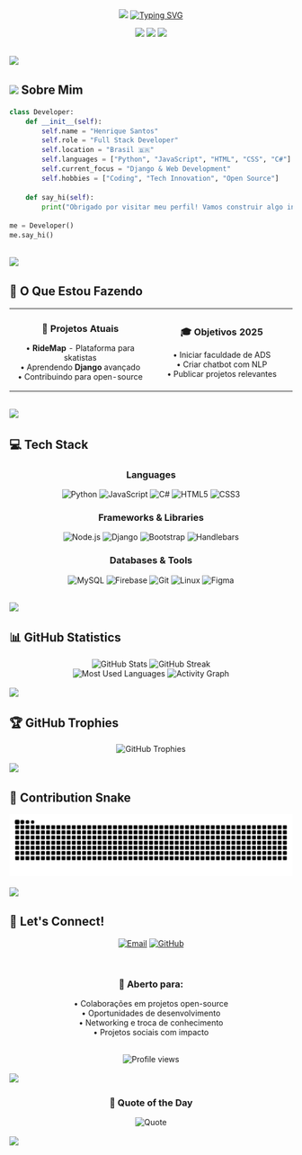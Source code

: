 <div align="center">

<!-- Header animado -->
<img src="https://capsule-render.vercel.app/api?type=waving&color=gradient&customColorList=6,11,20&height=200&section=header&text=Henrique%20Santos&fontSize=80&fontAlignY=35&desc=Full%20Stack%20Developer%20|%20Tech%20Enthusiast&descAlignY=51&descAlign=50&animation=twinkling"/>

<!-- Typing Animation -->
<a href="https://git.io/typing-svg">
  <img src="https://readme-typing-svg.demolab.com?font=Fira+Code&size=22&duration=3000&pause=1000&color=10C2C2&center=true&vCenter=true&multiline=true&repeat=true&width=600&height=100&lines=Welcome+to+my+GitHub+Profile!+%F0%9F%91%8B;Full+Stack+Developer+%7C+Python+%2B+JavaScript;Building+innovative+solutions+%F0%9F%9A%80;Open+to+collaborations+and+new+ideas!" alt="Typing SVG" />
</a>

<!-- Badges animados -->
<p>
  <img src="https://img.shields.io/badge/Focus-Full%20Stack%20Development-10c2c2?style=for-the-badge&logo=code&logoColor=white" />
  <img src="https://img.shields.io/badge/Lives-Brasil-green?style=for-the-badge&logo=googlemaps&logoColor=white" />
  <img src="https://img.shields.io/badge/Learning-Django-092E20?style=for-the-badge&logo=django&logoColor=white" />
</p>

</div>

<br>

<!-- Linha divisória animada -->
<img src="https://user-images.githubusercontent.com/73097560/115834477-dbab4500-a447-11eb-908a-139a6edaec5c.gif">

<br>

## <img src="https://media2.giphy.com/media/QssGEmpkyEOhBCb7e1/giphy.gif?cid=ecf05e47a0n3gi1bfqntqmob8g9aid1oyj2wr3ds3mg700bl&rid=giphy.gif" width="30"> **Sobre Mim**

```python
class Developer:
    def __init__(self):
        self.name = "Henrique Santos"
        self.role = "Full Stack Developer"
        self.location = "Brasil 🇧🇷"
        self.languages = ["Python", "JavaScript", "HTML", "CSS", "C#"]
        self.current_focus = "Django & Web Development"
        self.hobbies = ["Coding", "Tech Innovation", "Open Source"]
    
    def say_hi(self):
        print("Obrigado por visitar meu perfil! Vamos construir algo incrível juntos! 🚀")

me = Developer()
me.say_hi()
```

<br>

<!-- Linha divisória -->
<img src="https://user-images.githubusercontent.com/73097560/115834477-dbab4500-a447-11eb-908a-139a6edaec5c.gif">

<br>

## 🎯 **O Que Estou Fazendo**

<table>
  <tr>
    <td width="50%">
      <h3 align="center">🚀 Projetos Atuais</h3>
      <p align="center">
        • <strong>RideMap</strong> - Plataforma para skatistas<br>
        • Aprendendo <strong>Django</strong> avançado<br>
        • Contribuindo para open-source
      </p>
    </td>
    <td width="50%">
      <h3 align="center">🎓 Objetivos 2025</h3>
      <p align="center">
        • Iniciar faculdade de ADS<br>
        • Criar chatbot com NLP<br>
        • Publicar projetos relevantes
      </p>
    </td>
  </tr>
</table>

<br>

<!-- Linha divisória -->
<img src="https://user-images.githubusercontent.com/73097560/115834477-dbab4500-a447-11eb-908a-139a6edaec5c.gif">

<br>

## 💻 **Tech Stack**

<div align="center">

### Languages
![Python](https://img.shields.io/badge/Python-3776AB?style=for-the-badge&logo=python&logoColor=white)
![JavaScript](https://img.shields.io/badge/JavaScript-F7DF1E?style=for-the-badge&logo=javascript&logoColor=black)
![C#](https://img.shields.io/badge/C%23-239120?style=for-the-badge&logo=c-sharp&logoColor=white)
![HTML5](https://img.shields.io/badge/HTML5-E34F26?style=for-the-badge&logo=html5&logoColor=white)
![CSS3](https://img.shields.io/badge/CSS3-1572B6?style=for-the-badge&logo=css3&logoColor=white)

### Frameworks & Libraries
![Node.js](https://img.shields.io/badge/Node.js-43853D?style=for-the-badge&logo=node.js&logoColor=white)
![Django](https://img.shields.io/badge/Django-092E20?style=for-the-badge&logo=django&logoColor=white)
![Bootstrap](https://img.shields.io/badge/Bootstrap-563D7C?style=for-the-badge&logo=bootstrap&logoColor=white)
![Handlebars](https://img.shields.io/badge/Handlebars-000000?style=for-the-badge&logo=handlebarsdotjs&logoColor=white)

### Databases & Tools
![MySQL](https://img.shields.io/badge/MySQL-005C84?style=for-the-badge&logo=mysql&logoColor=white)
![Firebase](https://img.shields.io/badge/Firebase-FFCA28?style=for-the-badge&logo=firebase&logoColor=black)
![Git](https://img.shields.io/badge/Git-F05032?style=for-the-badge&logo=git&logoColor=white)
![Linux](https://img.shields.io/badge/Linux-FCC624?style=for-the-badge&logo=linux&logoColor=black)
![Figma](https://img.shields.io/badge/Figma-F24E1E?style=for-the-badge&logo=figma&logoColor=white)

</div>

<br>

<!-- Linha divisória -->
<img src="https://user-images.githubusercontent.com/73097560/115834477-dbab4500-a447-11eb-908a-139a6edaec5c.gif">

<br>

## 📊 **GitHub Statistics**

<div align="center">
  <img width="49%" height="195px" src="https://github-readme-stats.vercel.app/api?username=DeathHapyness&show_icons=true&count_private=true&hide_border=true&title_color=10c2c2&icon_color=10c2c2&text_color=c9d1d9&bg_color=0d1117&border_radius=10" alt="GitHub Stats" /> 
  <img width="49%" height="195px" src="https://github-readme-streak-stats.herokuapp.com/?user=DeathHapyness&theme=react&hide_border=true&stroke=0d1117&background=0d1117&ring=10c2c2&fire=10c2c2&currStreakLabel=10c2c2&border_radius=10" alt="GitHub Streak" />
</div>

<div align="center">
  <img width="49%" height="195px" src="https://github-readme-stats.vercel.app/api/top-langs/?username=DeathHapyness&layout=compact&hide_border=true&title_color=10c2c2&text_color=c9d1d9&bg_color=0d1117&border_radius=10&langs_count=8" alt="Most Used Languages" />
  <img width="49%" height="195px" src="https://github-readme-activity-graph.vercel.app/graph?username=DeathHapyness&custom_title=Contribution%20Graph&bg_color=0d1117&color=10c2c2&line=10c2c2&point=ffffff&area_color=0d1117&title_color=10c2c2&area=true&hide_border=true&border_radius=10" alt="Activity Graph" />
</div>

<br>

<!-- Linha divisória -->
<img src="https://user-images.githubusercontent.com/73097560/115834477-dbab4500-a447-11eb-908a-139a6edaec5c.gif">

<br>

## 🏆 **GitHub Trophies**

<div align="center">
  <img src="https://github-profile-trophy.vercel.app/?username=DeathHapyness&theme=radical&no-frame=true&no-bg=false&margin-w=4&row=1&column=7" alt="GitHub Trophies" />
</div>

<br>

<!-- Linha divisória -->
<img src="https://user-images.githubusercontent.com/73097560/115834477-dbab4500-a447-11eb-908a-139a6edaec5c.gif">

<br>

## 🐍 **Contribution Snake**

<div align="center">
  <picture>
    <source media="(prefers-color-scheme: dark)" srcset="https://raw.githubusercontent.com/DeathHapyness/DeathHapyness/output/github-contribution-grid-snake-dark.svg">
    <source media="(prefers-color-scheme: light)" srcset="https://raw.githubusercontent.com/DeathHapyness/DeathHapyness/output/github-contribution-grid-snake.svg">
    <img alt="github contribution grid snake animation" src="https://raw.githubusercontent.com/DeathHapyness/DeathHapyness/output/github-contribution-grid-snake.svg">
  </picture>
</div>

<br>

<!-- Linha divisória -->
<img src="https://user-images.githubusercontent.com/73097560/115834477-dbab4500-a447-11eb-908a-139a6edaec5c.gif">

<br>

## 🤝 **Let's Connect!**

<div align="center">

[![Email](https://img.shields.io/badge/Email-henrique.dev2@proton.me-10c2c2?style=for-the-badge&logo=protonmail&logoColor=white)](mailto:henrique.dev2@proton.me)
[![GitHub](https://img.shields.io/badge/GitHub-DeathHapyness-181717?style=for-the-badge&logo=github&logoColor=white)](https://github.com/DeathHapyness)

<br>

### 💬 **Aberto para:**
• Colaborações em projetos open-source  
• Oportunidades de desenvolvimento  
• Networking e troca de conhecimento  
• Projetos sociais com impacto

<br>

<!-- Contador de visitas -->
<img src="https://komarev.com/ghpvc/?username=DeathHapyness&color=10c2c2&style=for-the-badge&label=PROFILE+VIEWS" alt="Profile views" />

</div>

<br>

<!-- Linha divisória -->
<img src="https://user-images.githubusercontent.com/73097560/115834477-dbab4500-a447-11eb-908a-139a6edaec5c.gif">

<br>

<div align="center">
  <h3>💭 Quote of the Day</h3>
  <img src="https://quotes-github-readme.vercel.app/api?type=horizontal&theme=radical&quote=The%20only%20way%20to%20do%20great%20work%20is%20to%20love%20what%20you%20do&author=Steve%20Jobs" alt="Quote" />
</div>

<br>

<!-- Footer animado -->
<img src="https://capsule-render.vercel.app/api?type=waving&color=gradient&customColorList=6,11,20&height=150&section=footer&text=Thanks%20for%20visiting!&fontSize=40&fontAlignY=70&desc=Let's%20build%20something%20amazing%20together%20🚀&descAlignY=88&descAlign=50&animation=twinkling"/>

</div>


